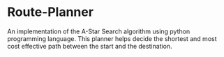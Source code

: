 # Route-Planner
An implementation of the A-Star Search algorithm using python programming language. This planner helps decide the shortest and most cost effective path between the start and the destination.
